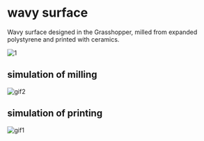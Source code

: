 # wavy surface
Wavy surface designed in the Grasshopper, milled from expanded polystyrene and printed with ceramics.

![1](https://github.com/bbbaaauuu/wavy-surface/assets/114235448/5a3c7fc5-e793-41e5-8afc-94d100f7c281)

## simulation of milling 

![gif2](https://github.com/bbbaaauuu/wavy-surface/assets/114235448/b132659e-be4f-486d-935e-06aed651dc0c)

## simulation of printing 

![gif1](https://github.com/bbbaaauuu/wavy-surface/assets/114235448/b47467b9-2556-4142-8591-dd353c2ddacc)
